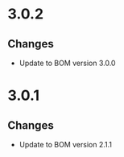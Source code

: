 # 3.0.2

## Changes
* Update to BOM version 3.0.0


# 3.0.1

## Changes
* Update to BOM version 2.1.1